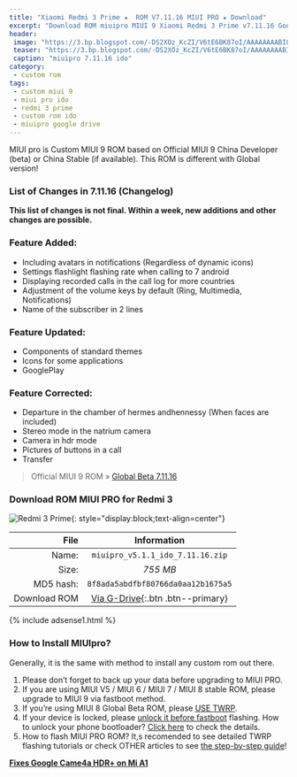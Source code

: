 ```yaml
---
title: "Xiaomi Redmi 3 Prime ★  ROM V7.11.16 MIUI PRO ★ Download"
excerpt: "Download ROM miuipro MIUI 9 Xiaomi Redmi 3 Prime v7.11.16 Google Drive links (update Nov 17th, 2017)"
header:
 image: "https://3.bp.blogspot.com/-DS2XOz_KcZI/V6tE6BK87oI/AAAAAAAABIQ/Th-QzIgs4l0DbhJeCVDYNg00CtsGtZKCgCLcB/s700/miuipro-ido.jpg"
 teaser: "https://3.bp.blogspot.com/-DS2XOz_KcZI/V6tE6BK87oI/AAAAAAAABIQ/Th-QzIgs4l0DbhJeCVDYNg00CtsGtZKCgCLcB/w350-h250-c/miuipro-ido.jpg"
 caption: "miuipro 7.11.16 ido"
category:
 - custom rom
tags:
 - custom miui 9
 - miui pro ido
 - redmi 3 prime
 - custom rom ido
 - miuipro google drive
---
```

MIUI pro is Custom MIUI 9 ROM based on Official MIUI 9 China Developer (beta) or China Stable (if available). This ROM is different with Global version!

### List of Changes in 7.11.16 (Changelog)

**This list of changes is not final. Within a week, new additions and other changes are possible.**

### Feature Added:

- Including avatars in notifications (Regardless of dynamic icons)
- Settings flashlight flashing rate when calling to 7 android
- Displaying recorded calls in the call log for more countries
- Adjustment of the volume keys by default (Ring, Multimedia, Notifications)
- Name of the subscriber in 2 lines

### Feature Updated:

- Components of standard themes
- Icons for some applications
- GooglePlay

### Feature Corrected:

- Departure in the chamber of hermes andhennessy (When faces are included)
- Stereo mode in the natrium camera
- Camera in hdr mode
- Pictures of buttons in a call
- Transfer

> Official MIUI 9 ROM » [Global Beta 7.11.16](https://mi.knoacc.org/download-rom-miui-9-global-beta-71116-fastboot-recovery)

### Download ROM MIUI PRO for Redmi 3

![Redmi 3 Prime](https://i0.wp.com/attach.en.miui.com/forum/201708/10/144428nllgc1zoccl1mcqu.jpg?resize=640%2C320){: style="display:block;text-align=center"}

| File | Information |
|------:|:------:|
| Name: | `miuipro_v5.1.1_ido_7.11.16.zip` |
| Size: | _755 MB_ |
| MD5 hash: | `8f8ada5abdfbf80766da0aa12b1675a5` |
| Download ROM | [Via G-Drive](/dl/drive?id=1Tr7CAiG81oYZts4wadtl0zg3unil5DcS&export=download&name=miuipro_v5.1.1_ido_7.11.16.zip&size=755MB){:.btn .btn--primary} |

{% include adsense1.html %}

### How to Install MIUIpro?

Generally, it is the same with method to install any custom rom out there.

1. Please don’t forget to back up your data before upgrading to MIUI PRO.
2. If you are using MIUI V5 / MIUI 6 / MIUI 7 / MIUI 8 stable ROM, please upgrade to MIUI 9 via fastboot method.
3. If you’re using MIUI 8 Global Beta ROM, please [USE TWRP](http://mi.knoacc.org/daftar-twrp-cwm-recovery-miuipro-xiaomi-download).
4. If your device is locked, please [unlock it before fastboot](https://mi.knoacc.org/download-miflash-unlock-tool-2380310) flashing. How to unlock your phone bootloader? [Click here](https://mi.knoacc.org/carane-unlock-bootloader-hape-xiaomi) to check the details.
5. How to flash MIUI PRO ROM? It,s recomended to see detailed TWRP flashing tutorials or check OTHER articles to see [the step-by-step guide](/simple-complete-guide-upgrade-to-miui-9)!

**[Fixes Google Came4a HDR+ on Mi A1](https://mi.knoacc.org/google-camera-hdr-plus-fixes-on-xiaomi-mi-a1)**
